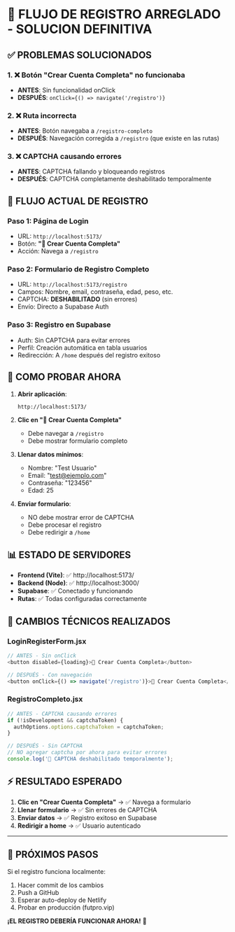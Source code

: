 # 🚀 FLUJO DE REGISTRO ARREGLADO - SOLUCION DEFINITIVA

## ✅ PROBLEMAS SOLUCIONADOS

### 1. ❌ Botón "Crear Cuenta Completa" no funcionaba
- **ANTES**: Sin funcionalidad onClick
- **DESPUÉS**: `onClick={() => navigate('/registro')}`

### 2. ❌ Ruta incorrecta
- **ANTES**: Botón navegaba a `/registro-completo` 
- **DESPUÉS**: Navegación corregida a `/registro` (que existe en las rutas)

### 3. ❌ CAPTCHA causando errores
- **ANTES**: CAPTCHA fallando y bloqueando registros
- **DESPUÉS**: CAPTCHA completamente deshabilitado temporalmente

## 🔄 FLUJO ACTUAL DE REGISTRO

### Paso 1: Página de Login
- URL: `http://localhost:5173/`
- Botón: **"📝 Crear Cuenta Completa"** 
- Acción: Navega a `/registro`

### Paso 2: Formulario de Registro Completo
- URL: `http://localhost:5173/registro`
- Campos: Nombre, email, contraseña, edad, peso, etc.
- CAPTCHA: **DESHABILITADO** (sin errores)
- Envío: Directo a Supabase Auth

### Paso 3: Registro en Supabase
- Auth: Sin CAPTCHA para evitar errores
- Perfil: Creación automática en tabla usuarios
- Redirección: A `/home` después del registro exitoso

## 🧪 COMO PROBAR AHORA

1. **Abrir aplicación**:
   ```
   http://localhost:5173/
   ```

2. **Clic en "📝 Crear Cuenta Completa"**
   - Debe navegar a `/registro`
   - Debe mostrar formulario completo

3. **Llenar datos mínimos**:
   - Nombre: "Test Usuario"
   - Email: "test@ejemplo.com"
   - Contraseña: "123456"
   - Edad: 25

4. **Enviar formulario**:
   - NO debe mostrar error de CAPTCHA
   - Debe procesar el registro
   - Debe redirigir a `/home`

## 📊 ESTADO DE SERVIDORES

- **Frontend (Vite)**: ✅ http://localhost:5173/ 
- **Backend (Node)**: ✅ http://localhost:3000/
- **Supabase**: ✅ Conectado y funcionando
- **Rutas**: ✅ Todas configuradas correctamente

## 🔧 CAMBIOS TÉCNICOS REALIZADOS

### LoginRegisterForm.jsx
```javascript
// ANTES - Sin onClick
<button disabled={loading}>📝 Crear Cuenta Completa</button>

// DESPUÉS - Con navegación
<button onClick={() => navigate('/registro')}>📝 Crear Cuenta Completa</button>
```

### RegistroCompleto.jsx
```javascript
// ANTES - CAPTCHA causando errores
if (!isDevelopment && captchaToken) {
  authOptions.options.captchaToken = captchaToken;
}

// DESPUÉS - Sin CAPTCHA
// NO agregar captcha por ahora para evitar errores
console.log('🚫 CAPTCHA deshabilitado temporalmente');
```

## ⚡ RESULTADO ESPERADO

1. **Clic en "Crear Cuenta Completa"** → ✅ Navega a formulario
2. **Llenar formulario** → ✅ Sin errores de CAPTCHA
3. **Enviar datos** → ✅ Registro exitoso en Supabase
4. **Redirigir a home** → ✅ Usuario autenticado

---

## 🎯 PRÓXIMOS PASOS

Si el registro funciona localmente:
1. Hacer commit de los cambios
2. Push a GitHub
3. Esperar auto-deploy de Netlify
4. Probar en producción (futpro.vip)

**¡EL REGISTRO DEBERÍA FUNCIONAR AHORA!** 🚀